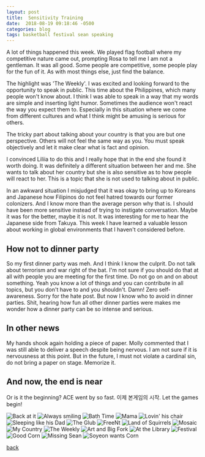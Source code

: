 ```yaml
---
layout: post
title:  Sensitivity Training
date:  2018-08-19 09:18:46 -0500
categories: blog 
tags: basketball festival sean speaking
---
```


A lot of things happened this week. We played flag football where my competitive nature came out, prompting Rosa to tell me I am not a gentleman. It was all good. Some people are competitive, some people play for the fun of it. As with most things else, just find the balance.

The highlight was 'The Weekly'. I was excited and looking forward to the opportunity to speak in public. This time about the Philippines, which many people won't know about. I think I was able to speak in a way that my words are simple and inserting light humor. Sometimes the audience won't react the way you expect them to. Especially in this situation where we come from different cultures and what I think might be amusing is serious for others.

The tricky part about talking about your country is that you are but one perspective. Others will not feel the same way as you. You must speak objectively and let it make clear what is fact and opinion.

I convinced Liliia to do this and I really hope that in the end she found it worth doing. It was definitely a different situation between her and me. She wants to talk about her country but she is also sensitive as to how people will react to her. This is a topic that she is not used to talking about in public. 

In an awkward situation I misjudged that it was okay to bring up to Koreans and Japanese how Filipinos do not feel hatred towards our former colonizers. And I know more than the average person why that is. I should have been more sensitive instead of trying to instigate conversation. Maybe it was for the better, maybe it is not. It was interesting for me to hear the Japanese side from Takuya. This week I have learned a valuable lesson about working in global environments that I haven't considered before.

## How not to dinner party

So my first dinner party was meh. And I think I know the culprit. Do not talk about terrorism and war right of the bat. I'm not sure if you should do that at all with people you are meeting for the first time. Do not go on and on about something. Yeah you know a lot of things and you can contribute in all topics, but you don't have to and you shouldn't. Damn! Zero self-awareness. Sorry for the hate post. But now I know who to avoid in dinner parties. Shit, hearing how fun all other dinner parties were makes me wonder how a dinner party can be so intense and serious.

## In other news

My hands shook again holding a piece of paper. Molly commented that I was still able to deliver a speech despite being nervous. I am not sure if it is nervousness at this point. But in the future, I must not violate a cardinal sin, do not bring a paper on stage. Memorize it.

## And now, the end is near

Or is it the beginning? ACE went by so fast. 이제 본게임의 시작. Let the games begin!

![](/assets/img/1808/20180812-backatit.jpg "Back at it")
![](/assets/img/1808/20180813-alwayssmiling.jpg "Always smiling")
![](/assets/img/1808/20180813-bathtime.jpg "Bath Time")
![](/assets/img/1808/20180813-eomma.jpg "Mama")
![](/assets/img/1808/20180813-lovinhischair.jpg "Lovin' his chair")
![](/assets/img/1808/20180814-sleepslikehisdad.jpg "Sleeping like his Dad")
![](/assets/img/1808/20180815-theglub.jpg "The Glub")
![](/assets/img/1808/20180817-freentteam.jpg "FreeNt")
![](/assets/img/1808/20180817-landofsquirrels.jpg "Land of Squirrels")
![](/assets/img/1808/20180817-mosaic.jpg "Mosaic")
![](/assets/img/1808/20180817-mycountry.jpg "My Country")
![](/assets/img/1808/20180817-theweekly.jpg "The Weekly")
![](/assets/img/1808/20180818-artandbigfork.jpg "Art and Big Fork")
![](/assets/img/1808/20180818-atthelibrary.jpg "At the Library")
![](/assets/img/1808/20180818-festival.jpg "Festival")
![](/assets/img/1808/20180818-goodcorn.jpg "Good Corn")
![](/assets/img/1808/20180818-missingsean.jpg "Missing Sean")
![](/assets/img/1808/20180818-soyeonwantscorn.jpg "Soyeon wants Corn")

[back](/blog)
